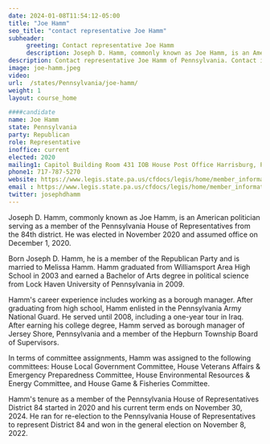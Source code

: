 ```yaml
---
date: 2024-01-08T11:54:12-05:00
title: "Joe Hamm"
seo_title: "contact representative Joe Hamm"
subheader:
     greeting: Contact representative Joe Hamm
     description: Joseph D. Hamm, commonly known as Joe Hamm, is an American politician serving as a member of the Pennsylvania House of Representatives from the 84th district. He was elected in November 2020 and assumed office on December 1, 2020.
description: Contact representative Joe Hamm of Pennsylvania. Contact information for Joe Hamm includes email address, phone number, and mailing address.
image: joe-hamm.jpeg
video:
url:  /states/Pennsylvania/joe-hamm/
weight: 1
layout: course_home

####candidate
name: Joe Hamm
state: Pennsylvania
party: Republican
role: Representative
inoffice: current
elected: 2020
mailing1: Capitol Building Room 431 IOB House Post Office Harrisburg, PA 17120
phone1: 717-787-5270
website: https://www.legis.state.pa.us/cfdocs/legis/home/member_information/House_bio.cfm?id=1904/
email : https://www.legis.state.pa.us/cfdocs/legis/home/member_information/House_bio.cfm?id=1904/
twitter: josephdhamm
---
```


Joseph D. Hamm, commonly known as Joe Hamm, is an American politician serving as a member of the Pennsylvania House of Representatives from the 84th district. He was elected in November 2020 and assumed office on December 1, 2020.

Born Joseph D. Hamm, he is a member of the Republican Party and is married to Melissa Hamm. Hamm graduated from Williamsport Area High School in 2003 and earned a Bachelor of Arts degree in political science from Lock Haven University of Pennsylvania in 2009.

Hamm's career experience includes working as a borough manager. After graduating from high school, Hamm enlisted in the Pennsylvania Army National Guard. He served until 2008, including a one-year tour in Iraq. After earning his college degree, Hamm served as borough manager of Jersey Shore, Pennsylvania and a member of the Hepburn Township Board of Supervisors.

In terms of committee assignments, Hamm was assigned to the following committees: House Local Government Committee, House Veterans Affairs & Emergency Preparedness Committee, House Environmental Resources & Energy Committee, and House Game & Fisheries Committee.

Hamm's tenure as a member of the Pennsylvania House of Representatives District 84 started in 2020 and his current term ends on November 30, 2024. He ran for re-election to the Pennsylvania House of Representatives to represent District 84 and won in the general election on November 8, 2022.
